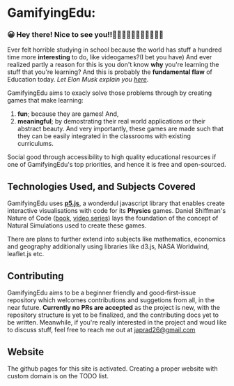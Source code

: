 # GamifyingEdu:
### 😀 Hey there! Nice to see you!!👋👋🏿👋🏽👋🏻👋🏾👋🏼

Ever felt horrible studying in school because the world has stuff a hundred time more **interesting** to do, like videogames?(I bet you have) And ever realized partly a reason for this is you don't know **why** you're learning the stuff that you're learning? And this is probably the **fundamental flaw** of Education today. *Let Elon Musk explain you [here][elon-musk-video]*.

GamifyingEdu aims to exacly solve those problems through by creating games that make learning:
1) **fun**; because they are games! And,
2) **meaningful**; by demostrating their real world applications or their abstract beauty.
And very importantly, these games are made such that they can be easily integrated in the classrooms with existing curriculums. 

Social good through accessibility to high quality educational resources if one of GamifyingEdu's top priorities, and hence it is free and open-sourced.

## Technologies Used, and Subjects Covered

GamifyingEdu uses **[p5.js][p5js-website]**, a wonderdul javascript library that enables create interactive visualisations with code for its **Physics** games. Daniel Shiffman's Nature of Code ([book][noc-book], [video series][noc-videos]) lays the foundation of the concept of Natural Simulations used to create these games.

There are plans to further extend into subjects like mathematics, economics and geography additionally using libraries like d3.js, NASA Worldwind, leaflet.js etc.

## Contributing

GamifyingEdu aims to be a beginner friendly and good-first-issue repository which welcomes contributions and suggetions from all, in the near future.
**Currently no PRs are accepted** as the project is new, with the repository structure is yet to be finalized, and the contributing docs yet to be written. Meanwhile, if you're really interested in the project and woud like to discuss stuff, feel free to reach me out at japrad26@gmail.com

## Website

The github pages for this site is activated. Creating a proper website with custom domain is on the TODO list.

[elon-musk-video]: https://www.youtube.com/watch?v=sXdfRYyzbmU
[p5js-website]: https://www.p5js.org
[noc-book]: https://natureofcode.com/book/preface/
[noc-videos]: https://thecodingtrain.com/learning/nature-of-code/
